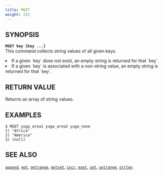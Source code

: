```yaml
---
title: MGET
weight: 222
---
```


## SYNOPSIS
<b>`MGET key [key ...]`</b><br>
This command collects string values of all given keys.
<li>If a given `key` does not exist, an empty string is returned for that `key`.</li>
<li>If a given `key` is associated with a non-string value, an empty string is returned for that `key`.</li>

## RETURN VALUE
Returns an array of string values.

## EXAMPLES
```
$ MGET yuga_area1 yuga_area2 yuga_none
1) "Africa"
2) "America"
3) (null)
```

## SEE ALSO
[`append`](../append/), [`get`](../get/), [`getrange`](../getrange/), [`getset`](../getset/), [`incr`](../incr/), [`mset`](../mset/), [`set`](../set/), [`setrange`](../setrange/), [`strlen`](../strlen/)
